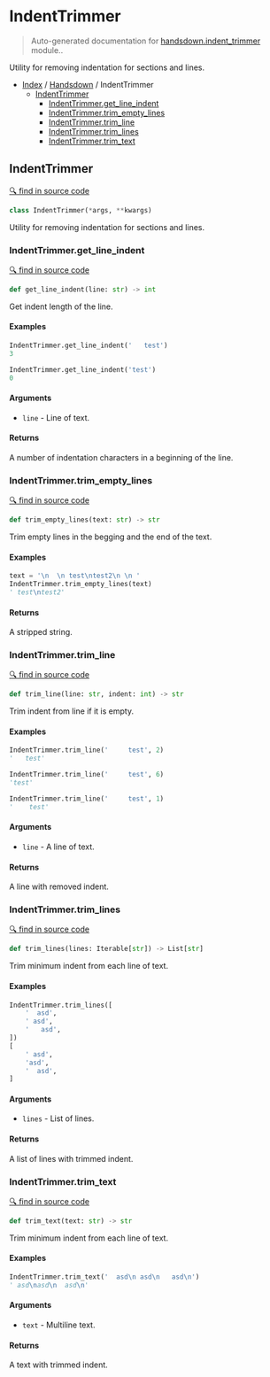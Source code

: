 # IndentTrimmer

> Auto-generated documentation for [handsdown.indent_trimmer](https://github.com/vemel/handsdown/blob/master/handsdown/indent_trimmer.py) module..

Utility for removing indentation for sections and lines.

- [Index](../README.md#modules) / [Handsdown](index.md#handsdown) / IndentTrimmer
  - [IndentTrimmer](#indenttrimmer)
    - [IndentTrimmer.get_line_indent](#indenttrimmerget_line_indent)
    - [IndentTrimmer.trim_empty_lines](#indenttrimmertrim_empty_lines)
    - [IndentTrimmer.trim_line](#indenttrimmertrim_line)
    - [IndentTrimmer.trim_lines](#indenttrimmertrim_lines)
    - [IndentTrimmer.trim_text](#indenttrimmertrim_text)

## IndentTrimmer

[🔍 find in source code](https://github.com/vemel/handsdown/blob/master/handsdown/indent_trimmer.py#L11)

```python
class IndentTrimmer(*args, **kwargs)
```

Utility for removing indentation for sections and lines.

### IndentTrimmer.get_line_indent

[🔍 find in source code](https://github.com/vemel/handsdown/blob/master/handsdown/indent_trimmer.py#L116)

```python
def get_line_indent(line: str) -> int
```

Get indent length of the line.

#### Examples

```python
IndentTrimmer.get_line_indent('   test')
3

IndentTrimmer.get_line_indent('test')
0
```

#### Arguments

- `line` - Line of text.

#### Returns

A number of indentation characters in a beginning of the line.

### IndentTrimmer.trim_empty_lines

[🔍 find in source code](https://github.com/vemel/handsdown/blob/master/handsdown/indent_trimmer.py#L16)

```python
def trim_empty_lines(text: str) -> str
```

Trim empty lines in the begging and the end of the text.

#### Examples

```python
text = '\n  \n test\ntest2\n \n '
IndentTrimmer.trim_empty_lines(text)
' test\ntest2'
```

#### Returns

A stripped string.

### IndentTrimmer.trim_line

[🔍 find in source code](https://github.com/vemel/handsdown/blob/master/handsdown/indent_trimmer.py#L89)

```python
def trim_line(line: str, indent: int) -> str
```

Trim indent from line if it is empty.

#### Examples

```python
IndentTrimmer.trim_line('     test', 2)
'   test'

IndentTrimmer.trim_line('     test', 6)
'test'

IndentTrimmer.trim_line('     test', 1)
'    test'
```

#### Arguments

- `line` - A line of text.

#### Returns

A line with removed indent.

### IndentTrimmer.trim_lines

[🔍 find in source code](https://github.com/vemel/handsdown/blob/master/handsdown/indent_trimmer.py#L57)

```python
def trim_lines(lines: Iterable[str]) -> List[str]
```

Trim minimum indent from each line of text.

#### Examples

```python
IndentTrimmer.trim_lines([
    '  asd',
    ' asd',
    '   asd',
])
[
    ' asd',
    'asd',
    '  asd',
]
```

#### Arguments

- `lines` - List of lines.

#### Returns

A list of lines with trimmed indent.

### IndentTrimmer.trim_text

[🔍 find in source code](https://github.com/vemel/handsdown/blob/master/handsdown/indent_trimmer.py#L38)

```python
def trim_text(text: str) -> str
```

Trim minimum indent from each line of text.

#### Examples

```python
IndentTrimmer.trim_text('  asd\n asd\n   asd\n')
' asd\nasd\n  asd\n'
```

#### Arguments

- `text` - Multiline text.

#### Returns

A text with trimmed indent.
